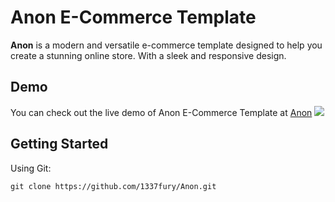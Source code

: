 # Anon E-Commerce Template

**Anon** is a modern and versatile e-commerce template designed to help you create a stunning online store. With a sleek and responsive design.

## Demo
You can check out the live demo of Anon E-Commerce Template at [Anon](https://1337fury.github.io/Anon/)
<img src="https://dl.dropbox.com/scl/fi/p9gs0tu9l695pzermp2lr/Anon.png?rlkey=barl5xaomby8k310iahb165u2&dl=0"></img>

## Getting Started

Using Git:
```
git clone https://github.com/1337fury/Anon.git
```
